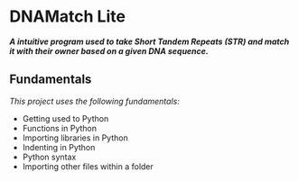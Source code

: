 # DNAMatch Lite

**_A intuitive program used to take Short Tandem Repeats (STR) and match it with their owner based on a given DNA sequence._**

## Fundamentals

_This project uses the following fundamentals:_

- Getting used to Python
- Functions in Python
- Importing libraries in Python
- Indenting in Python
- Python syntax
- Importing other files within a folder
